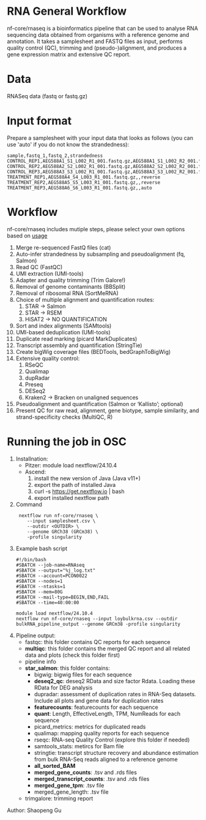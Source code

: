 # RNA General Workflow
nf-core/rnaseq is a bioinformatics pipeline that can be used to analyse RNA sequencing data obtained from organisms with a reference genome and annotation. It takes a samplesheet and FASTQ files as input, performs quality control (QC), trimming and (pseudo-)alignment, and produces a gene expression matrix and extensive QC report.
# Data
RNASeq data (fastq or fastq.gz)
# Input format
Prepare a samplesheet with your input data that looks as follows (you can use 'auto' if you do not know the strandedness):
```
sample,fastq_1,fastq_2,strandedness
CONTROL_REP1,AEG588A1_S1_L002_R1_001.fastq.gz,AEG588A1_S1_L002_R2_001.fastq.gz,forward
CONTROL_REP2,AEG588A2_S2_L002_R1_001.fastq.gz,AEG588A2_S2_L002_R2_001.fastq.gz,forward
CONTROL_REP3,AEG588A3_S3_L002_R1_001.fastq.gz,AEG588A3_S3_L002_R2_001.fastq.gz,auto
TREATMENT_REP1,AEG588A4_S4_L003_R1_001.fastq.gz,,reverse
TREATMENT_REP2,AEG588A5_S5_L003_R1_001.fastq.gz,,reverse
TREATMENT_REP3,AEG588A6_S6_L003_R1_001.fastq.gz,,auto
```
# Workflow
nf-core/rnaseq includes mutiple steps, please select your own options based on [usage](https://nf-co.re/rnaseq/usage)
1. Merge re-sequenced FastQ files (cat)
1. Auto-infer strandedness by subsampling and pseudoalignment (fq, Salmon)
1. Read QC (FastQC)
1. UMI extraction (UMI-tools)
1. Adapter and quality trimming (Trim Galore!)
1. Removal of genome contaminants (BBSplit)
1. Removal of ribosomal RNA (SortMeRNA)
1. Choice of multiple alignment and quantification routes:
    1. STAR -> Salmon
    1. STAR -> RSEM
    1. HiSAT2 -> NO QUANTIFICATION
1. Sort and index alignments (SAMtools)
1. UMI-based deduplication (UMI-tools)
1. Duplicate read marking (picard MarkDuplicates)
1. Transcript assembly and quantification (StringTie)
1. Create bigWig coverage files (BEDTools, bedGraphToBigWig)
1. Extensive quality control:
    1. RSeQC
    1. Qualimap
    1. dupRadar
    1. Preseq
    1. DESeq2
    1. Kraken2 -> Bracken on unaligned sequences 
1. Pseudoalignment and quantification (Salmon or ‘Kallisto’; optional)
1. Present QC for raw read, alignment, gene biotype, sample similarity, and strand-specificity checks (MultiQC, R)

# Running the job in OSC

1. Installnation:
   - Pitzer: module load nextflow/24.10.4
   - Ascend:
     1. install the new version of Java (Java v11+)
     2. export the path of installed Java
     3. curl -s https://get.nextflow.io | bash
     4. export installed nextflow path
3. Command
   ```
    nextflow run nf-core/rnaseq \
       --input samplesheet.csv \
       --outdir <OUTDIR> \
       --genome GRCh38 (GRCm38) \
       -profile singularity
   ```
4. Example bash script
   ```
   #!/bin/bash
   #SBATCH --job-name=RNAseq
   #SBATCH --output="%j_log.txt"
   #SBATCH --account=PCON0022
   #SBATCH --nodes=1
   #SBATCH --ntasks=1
   #SBATCH --mem=80G
   #SBATCH --mail-type=BEGIN,END,FAIL
   #SBATCH --time=40:00:00

   module load nextflow/24.10.4
   nextflow run nf-core/rnaseq --input loybulkrna.csv --outdir bulkRNA_pipeline_output --genome GRCm38 -profile singularity
   ```
4. Pipeline output:
   - fastqc: this folder contains QC reports for each sequence
   - **multiqc**: this folder contains the merged QC report and all related data and plots (check this folder first)
   - pipeline info
   - **star_salmon**: this folder contains:
     - bigwig: bigwig files for each sequence
     - **deseq2_qc**: deseq2 RData and size factor Rdata. Loading these RData for DEG analysis
     - dupradar: assessment of duplication rates in RNA-Seq datasets. Include all plots and gene data for duplication rates
     - **featurecounts**: featurecounts for each sequence
     - **quant**: Length, EffectiveLength, TPM, NumReads for each sequence
     - picard_metrics: metrics for duplicated reads
     - qualimap: mapping quality reports for each sequence
     - rseqc: RNA-seq Quality Control (explore this folder if needed)
     - samtools_stats: metircs for Bam file
     - stringtie: transcript structure recovery and abundance estimation from bulk RNA-Seq reads aligned to a reference genome
     - **all_sorted_BAM**
     - **merged_gene_counts**: .tsv and .rds files
     - **merged_transcript_counts**: .tsv and .rds files
     - **merged_gene_tpm**: .tsv file
     - merged_gene_length: .tsv file
   - trimgalore: trimming report

Author: Shaopeng Gu
